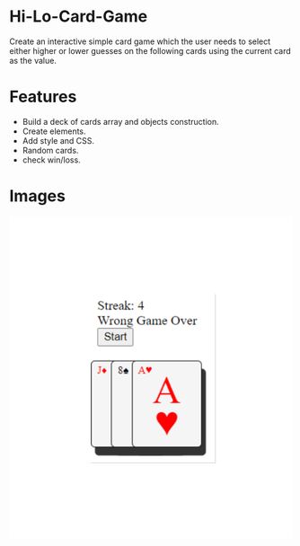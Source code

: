 # Hi-Lo-Card-Game
Create an interactive simple card game which the user needs to select either higher or lower guesses on the following cards using the current card as the value.

# Features
- Build a deck of cards array and objects construction.
- Create elements.
- Add style and CSS.
- Random cards.
- check win/loss.

# Images
![](images/ace.PNG)

